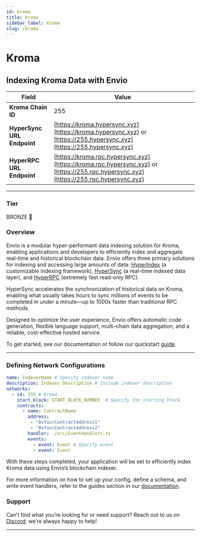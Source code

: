 ```yaml
---
id: kroma
title: Kroma
sidebar_label: Kroma
slug: /kroma
---
```


# Kroma

## Indexing Kroma Data with Envio

| **Field**                     | **Value**                                                                                          |
|-------------------------------|----------------------------------------------------------------------------------------------------|
| **Kroma Chain ID**     | 255                                                                                            |
| **HyperSync URL Endpoint**    | [https://kroma.hypersync.xyz](https://kroma.hypersync.xyz) or [https://255.hypersync.xyz](https://255.hypersync.xyz) |
| **HyperRPC URL Endpoint**     | [https://kroma.rpc.hypersync.xyz](https://kroma.rpc.hypersync.xyz) or [https://255.rpc.hypersync.xyz](https://255.rpc.hypersync.xyz) |

---

### Tier

BRONZE 🥉

### Overview

Envio is a modular hyper-performant data indexing solution for Kroma, enabling applications and developers to efficiently index and aggregate real-time and historical blockchain data. Envio offers three primary solutions for indexing and accessing large amounts of data: [HyperIndex](/docs/HyperIndex/overview) (a customizable indexing framework), [HyperSync](/docs/HyperSync/overview) (a real-time indexed data layer), and [HyperRPC](/docs/HyperSync/overview-hyperrpc) (extremely fast read-only RPC).

HyperSync accelerates the synchronization of historical data on Kroma, enabling what usually takes hours to sync millions of events to be completed in under a minute—up to 1000x faster than traditional RPC methods.

Designed to optimize the user experience, Envio offers automatic code generation, flexible language support, multi-chain data aggregation, and a reliable, cost-effective hosted service.

To get started, see our documentation or follow our quickstart [guide](/docs/HyperIndex/contract-import).

---

### Defining Network Configurations

```yaml
name: IndexerName # Specify indexer name
description: Indexer Description # Include indexer description
networks:
  - id: 255 # Kroma  
    start_block: START_BLOCK_NUMBER  # Specify the starting block
    contracts:
      - name: ContractName
        address:
         - "0xYourContractAddress1"
         - "0xYourContractAddress2"
        handler: ./src/EventHandlers.ts
        events:
          - event: Event # Specify event
          - event: Event
```

With these steps completed, your application will be set to efficiently index Kroma data using Envio’s blockchain indexer.

For more information on how to set up your config, define a schema, and write event handlers, refer to the guides section in our [documentation](/docs/HyperIndex/configuration-file).

### Support

Can’t find what you’re looking for or need support? Reach out to us on [Discord](https://discord.com/invite/Q9qt8gZ2fX); we’re always happy to help!

---
